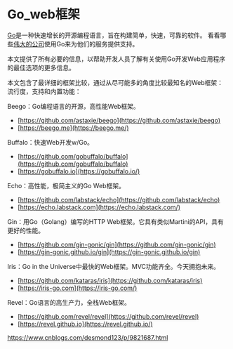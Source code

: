 # Go_web框架





[Go](https://golang.org/)是一种快速增长的开源编程语言，旨在构建简单，快速，可靠的软件。 看看哪些[伟大的公司](https://github.com/golang/go/wiki/GoUsers)使用Go来为他们的服务提供支持。

本文提供了所有必要的信息，以帮助开发人员了解有关使用Go开发Web应用程序的最佳选项的更多信息。

本文包含了最详细的框架比较，通过从尽可能多的角度比较最知名的Web框架：流行度，支持和内置功能：

Beego：Go编程语言的开源，高性能Web框架。

-   [https://github.com/astaxie/beego](https://github.com/astaxie/beego)
-   [https://beego.me](https://beego.me/)

Buffalo：快速Web开发w/Go。

-   [https://github.com/gobuffalo/buffalo](https://github.com/gobuffalo/buffalo)
-   [https://gobuffalo.io](https://gobuffalo.io/)

Echo：高性能，极简主义的Go Web框架。

-   [https://github.com/labstack/echo](https://github.com/labstack/echo)
-   [https://echo.labstack.com](https://echo.labstack.com/)

Gin：用Go（Golang）编写的HTTP Web框架。它具有类似Martini的API，具有更好的性能。

-   [https://github.com/gin-gonic/gin](https://github.com/gin-gonic/gin)
-   [https://gin-gonic.github.io/gin](https://gin-gonic.github.io/gin)

Iris：Go in the Universe中最快的Web框架。MVC功能齐全。今天拥抱未来。

-   [https://github.com/kataras/iris](https://github.com/kataras/iris)
-   [https://iris-go.com](https://iris-go.com/)

Revel：Go语言的高生产力，全栈Web框架。

-   [https://github.com/revel/revel](https://github.com/revel/revel)
-   [https://revel.github.io](https://revel.github.io/)



https://www.cnblogs.com/desmond123/p/9821687.html














